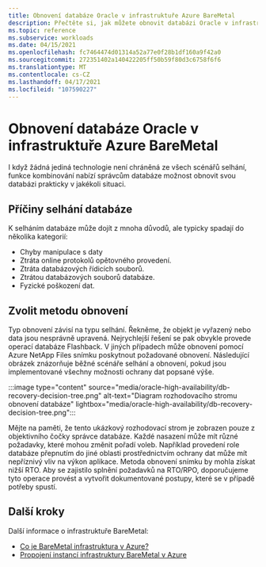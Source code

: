 ```yaml
---
title: Obnovení databáze Oracle v infrastruktuře Azure BareMetal
description: Přečtěte si, jak můžete obnovit databázi Oracle v infrastruktuře Azure BareMetal.
ms.topic: reference
ms.subservice: workloads
ms.date: 04/15/2021
ms.openlocfilehash: fc7464474d01314a52a77e0f28b1df160a9f42a0
ms.sourcegitcommit: 272351402a140422205ff50b59f80d3c6758f6f6
ms.translationtype: MT
ms.contentlocale: cs-CZ
ms.lasthandoff: 04/17/2021
ms.locfileid: "107590227"
---
```

# <a name="recover-your-oracle-database-on-azure-baremetal-infrastructure"></a>Obnovení databáze Oracle v infrastruktuře Azure BareMetal

I když žádná jediná technologie není chráněná ze všech scénářů selhání, funkce kombinování nabízí správcům databáze možnost obnovit svou databázi prakticky v jakékoli situaci.

## <a name="causes-of-database-failure"></a>Příčiny selhání databáze

K selháním databáze může dojít z mnoha důvodů, ale typicky spadají do několika kategorií:

- Chyby manipulace s daty
- Ztráta online protokolů opětovného provedení.
- Ztráta databázových řídicích souborů.
- Ztrátou databázových souborů databáze.
- Fyzické poškození dat.

## <a name="choose-your-method-of-recovery"></a>Zvolit metodu obnovení

Typ obnovení závisí na typu selhání. Řekněme, že objekt je vyřazený nebo data jsou nesprávně upravená. Nejrychlejší řešení se pak obvykle provede operací databáze Flashback. V jiných případech může obnovení pomocí Azure NetApp Files snímku poskytnout požadované obnovení. Následující obrázek znázorňuje běžné scénáře selhání a obnovení, pokud jsou implementované všechny možnosti ochrany dat popsané výše.

:::image type="content" source="media/oracle-high-availability/db-recovery-decision-tree.png" alt-text="Diagram rozhodovacího stromu obnovení databáze" lightbox="media/oracle-high-availability/db-recovery-decision-tree.png":::

Mějte na paměti, že tento ukázkový rozhodovací strom je zobrazen pouze z objektivního čočky správce databáze. Každé nasazení může mít různé požadavky, které mohou změnit pořadí voleb. Například provedení role databáze přepnutím do jiné oblasti prostřednictvím ochrany dat může mít nepříznivý vliv na výkon aplikace. Metoda obnovení snímku by mohla získat nižší RTO. Aby se zajistilo splnění požadavků na RTO/RPO, doporučujeme tyto operace provést a vytvořit dokumentované postupy, které se v případě potřeby spustí.

## <a name="next-steps"></a>Další kroky

Další informace o infrastruktuře BareMetal:

- [Co je BareMetal infrastruktura v Azure?](../../concepts-baremetal-infrastructure-overview.md)
- [Propojení instancí infrastruktury BareMetal v Azure](../../connect-baremetal-infrastructure.md)
